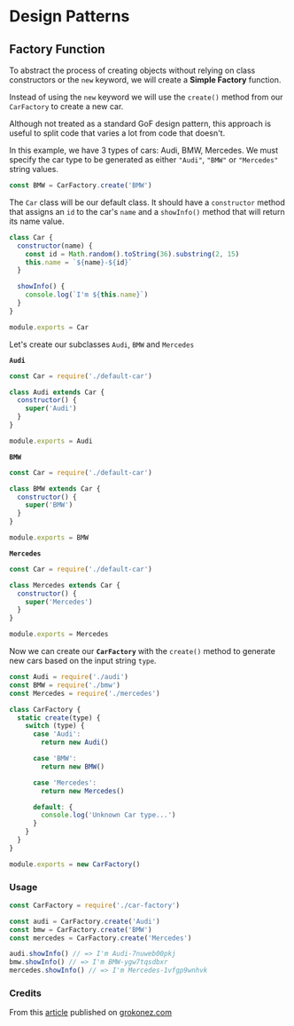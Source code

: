 # Design Patterns

## Factory Function

To abstract the process of creating objects without relying on class constructors or the `new` keyword, we will create a **Simple Factory** function.

Instead of using the `new` keyword we will use the `create()` method from our `CarFactory` to create a new car.

Although not treated as a standard GoF design pattern, this approach is useful to split code that varies a lot from code that doesn't.

In this example, we have 3 types of cars: Audi, BMW, Mercedes. We must specify the car type to be generated as either `"Audi"`, `"BMW"` or `"Mercedes"` string values.

```js
const BMW = CarFactory.create('BMW')
```

The `Car` class will be our default class. It should have a `constructor` method that assigns an `id` to the car's `name` and a `showInfo()` method that will return its name value.

```js
class Car {
  constructor(name) {
    const id = Math.random().toString(36).substring(2, 15)
    this.name = `${name}-${id}`
  }

  showInfo() {
    console.log(`I'm ${this.name}`)
  }
}

module.exports = Car
```

Let's create our subclasses `Audi`, `BMW` and `Mercedes`

**`Audi`**

```js
const Car = require('./default-car')

class Audi extends Car {
  constructor() {
    super('Audi')
  }
}

module.exports = Audi
```

**`BMW`**

```js
const Car = require('./default-car')

class BMW extends Car {
  constructor() {
    super('BMW')
  }
}

module.exports = BMW
```

**`Mercedes`**

```js
const Car = require('./default-car')

class Mercedes extends Car {
  constructor() {
    super('Mercedes')
  }
}

module.exports = Mercedes
```

Now we can create our **`CarFactory`** with the `create()` method to generate new cars based on the input string `type`.

```js
const Audi = require('./audi')
const BMW = require('./bmw')
const Mercedes = require('./mercedes')

class CarFactory {
  static create(type) {
    switch (type) {
      case 'Audi':
        return new Audi()

      case 'BMW':
        return new BMW()

      case 'Mercedes':
        return new Mercedes()

      default: {
        console.log('Unknown Car type...')
      }
    }
  }
}

module.exports = new CarFactory()
```

### Usage

```js
const CarFactory = require('./car-factory')

const audi = CarFactory.create('Audi')
const bmw = CarFactory.create('BMW')
const mercedes = CarFactory.create('Mercedes')

audi.showInfo() // => I'm Audi-7nuweb00pkj
bmw.showInfo() // => I'm BMW-ygw7tqsdbxr
mercedes.showInfo() // => I'm Mercedes-1vfgp9wnhvk
```

### Credits

From this [article](https://grokonez.com/design-pattern/implement-simple-factory-method-pattern-node-js-example) published on [grokonez.com](https://grokonez.com/)
